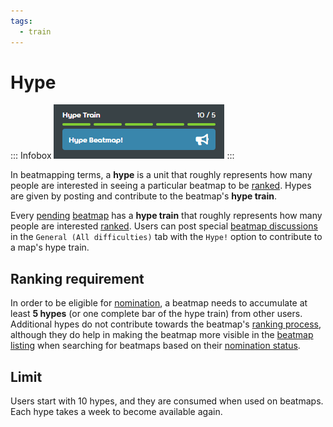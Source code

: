 ```yaml
---
tags:
  - train
---
```


# Hype

::: Infobox
![](img/hypetrain.png "Hype train as visible in the beatmap info page")
:::

In beatmapping terms, a **hype** is a unit that roughly represents how many people are interested in seeing a particular beatmap to be [ranked](/wiki/Beatmap/Category#ranked). Hypes are given by posting and contribute to the beatmap's **hype train**.

Every [pending](/wiki/Beatmap/Category#wip-and-pending) [beatmap](/wiki/Beatmap) has a **hype train** that roughly represents how many people are interested [ranked](/wiki/Beatmap/Category#ranked). Users can post special [beatmap discussions](/wiki/Beatmap_discussion) in the `General (All difficulties)` tab with the `Hype!` option to contribute to a map's hype train.

## Ranking requirement

In order to be eligible for [nomination](/wiki/Beatmap_ranking_procedure#nominations), a beatmap needs to accumulate at least **5 hypes** (or one complete bar of the hype train) from other users. Additional hypes do not contribute towards the beatmap's [ranking process](/wiki/Beatmap_ranking_procedure), although they do help in making the beatmap more visible in the [beatmap listing](https://osu.ppy.sh/beatmapsets) when searching for beatmaps based on their [nomination status](https://osu.ppy.sh/beatmapsets?sort=nominations_desc&s=pending).

## Limit

Users start with 10 hypes, and they are consumed when used on beatmaps. Each hype takes a week to become available again.